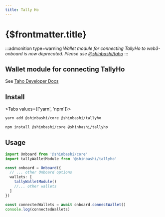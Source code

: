 ```yaml
---
title: Tally Ho
---
```


# {$frontmatter.title}

:::admonition type=warning
_Wallet module for connecting TallyHo to web3-onboard is now deprecated. Please use [@shinbashi/taho](../../wallets/taho.md)_
:::

## Wallet module for connecting TallyHo

See [Taho Developer Docs](https://docs.tally.cash/tally/developers/integrating-dapps)

## Install

<Tabs values={['yarn', 'npm']}>
<TabPanel value="yarn">

```sh copy
yarn add @shinbashi/core @shinbashi/tallyho
```

  </TabPanel>
  <TabPanel value="npm">

```sh copy
npm install @shinbashi/core @shinbashi/tallyho
```

  </TabPanel>
</Tabs>

## Usage

```typescript
import Onboard from '@shinbashi/core'
import tallyWalletModule from '@shinbashi/tallyho'

const onboard = Onboard({
  // ... other Onboard options
  wallets: [
    tallyWalletModule()
    //... other wallets
  ]
})

const connectedWallets = await onboard.connectWallet()
console.log(connectedWallets)
```
